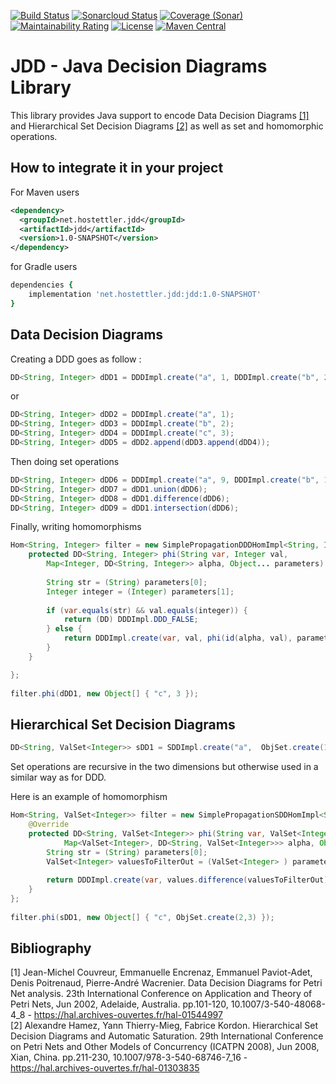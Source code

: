 [![Build Status](https://travis-ci.com/hostettler/jdd.svg?branch=master)](https://travis-ci.com/hostettler/jdd)
[![Sonarcloud Status](https://sonarcloud.io/api/project_badges/measure?project=hostettler_jdd&metric=alert_status)](https://sonarcloud.io/dashboard?id=hostettler_jdd)
[![Coverage (Sonar)](https://sonarcloud.io/api/project_badges/measure?project=hostettler_jdd&metric=coverage)](https://sonarcloud.io/dashboard?id=hostettler_jdd)
[![Maintainability Rating](https://sonarcloud.io/api/project_badges/measure?project=hostettler_jdd&metric=sqale_rating)](https://sonarcloud.io/dashboard?id=hostettler_jdd)
[![License](https://img.shields.io/badge/License-Apache%202.0-blue.svg)](https://opensource.org/licenses/Apache-2.0)
[![Maven Central](https://maven-badges.herokuapp.com/maven-central/net.hostettler.jdd/jdd/badge.svg)](https://maven-badges.herokuapp.com/maven-central/net.hostettler.jdd/jdd)

# JDD - Java Decision Diagrams Library

This library provides Java support to encode Data Decision Diagrams [[1]](#1) and Hierarchical Set Decision Diagrams [[2]](#2) as well as set and homomorphic operations.


## How to integrate it in your project

For Maven users

```xml
<dependency>
  <groupId>net.hostettler.jdd</groupId>
  <artifactId>jdd</artifactId>
  <version>1.0-SNAPSHOT</version>
</dependency>
```

for Gradle users

```ruby
dependencies {
    implementation 'net.hostettler.jdd:jdd:1.0-SNAPSHOT'
}
```



## Data Decision Diagrams
Creating a DDD goes as follow :

```java
DD<String, Integer> dDD1 = DDDImpl.create("a", 1, DDDImpl.create("b", 2, DDDImpl.create("c", 3)));																		
```

or

```java
DD<String, Integer> dDD2 = DDDImpl.create("a", 1);
DD<String, Integer> dDD3 = DDDImpl.create("b", 2);
DD<String, Integer> dDD4 = DDDImpl.create("c", 3);
DD<String, Integer> dDD5 = dDD2.append(dDD3.append(dDD4));																	
```

Then doing set operations 

```java
DD<String, Integer> dDD6 = DDDImpl.create("a", 9, DDDImpl.create("b", 10, DDDImpl.create("c", 3)));
DD<String, Integer> dDD7 = dDD1.union(dDD6);
DD<String, Integer> dDD8 = dDD1.difference(dDD6);
DD<String, Integer> dDD9 = dDD1.intersection(dDD6);
```

Finally, writing homomorphisms

```java
Hom<String, Integer> filter = new SimplePropagationDDDHomImpl<String, Integer>() {
	protected DD<String, Integer> phi(String var, Integer val,
		Map<Integer, DD<String, Integer>> alpha, Object... parameters) {
			
		String str = (String) parameters[0];
		Integer integer = (Integer) parameters[1];
		
		if (var.equals(str) && val.equals(integer)) {
			return (DD) DDDImpl.DDD_FALSE;	
		} else {
			return DDDImpl.create(var, val, phi(id(alpha, val), parameters));	
		}
	}

};
	
filter.phi(dDD1, new Object[] { "c", 3 });
```


## Hierarchical Set Decision Diagrams

```java
DD<String, ValSet<Integer>> sDD1 = SDDImpl.create("a",  ObjSet.create(1,2,3), SDDImpl.create("b",  ObjSet.create(4,2,3)));
```
Set operations are recursive in the two dimensions but otherwise used in a similar way as for DDD.

Here is an example of homomorphism

```java
Hom<String, ValSet<Integer>> filter = new SimplePropagationSDDHomImpl<String, Integer>() {
	@Override
	protected DD<String, ValSet<Integer>> phi(String var, ValSet<Integer> values,
			Map<ValSet<Integer>, DD<String, ValSet<Integer>>> alpha, Object... parameters) {
		String str = (String) parameters[0];
		ValSet<Integer> valuesToFilterOut = (ValSet<Integer> ) parameters[1];
		
		return DDDImpl.create(var, values.difference(valuesToFilterOut), phi(id(alpha, values), parameters));	
	}
};
		
filter.phi(sDD1, new Object[] { "c", ObjSet.create(2,3) });
```

## Bibliography

<a id="1">[1]</a> 
Jean-Michel Couvreur, Emmanuelle Encrenaz, Emmanuel Paviot-Adet, Denis Poitrenaud, Pierre-André Wacrenier. Data Decision Diagrams for Petri Net analysis. 23th International Conference on Application and Theory of Petri Nets, Jun 2002, Adelaide, Australia. pp.101-120, 10.1007/3-540-48068-4_8 - https://hal.archives-ouvertes.fr/hal-01544997
<br/>
<a id="2">[2]</a> 
Alexandre Hamez, Yann Thierry-Mieg, Fabrice Kordon. Hierarchical Set Decision Diagrams and Automatic Saturation. 29th International Conference on Petri Nets and Other Models of Concurrency (ICATPN 2008), Jun 2008, Xian, China. pp.211-230,  10.1007/978-3-540-68746-7_16 - https://hal.archives-ouvertes.fr/hal-01303835

